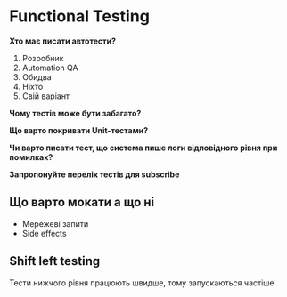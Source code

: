 # Functional Testing

**Хто має писати автотести?**
1. Розробник
2. Automation QA
3. Обидва
4. Ніхто
5. Свій варіант

**Чому тестів може бути забагато?**

**Що варто покривати Unit-тестами?**

**Чи варто писати тест, що система пише логи відповідного рівня при помилках?**

**Запропонуйте перелік тестів для subscribe**

## Що варто мокати а що ні

+ Мережеві запити
+ Side effects

## Shift left testing

Тести нижчого рівня працюють швидше, тому запускаються частіше


